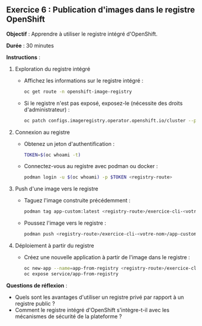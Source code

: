 ## Exercice 6 : Publication d'images dans le registre OpenShift

**Objectif** : Apprendre à utiliser le registre intégré d'OpenShift.

**Durée** : 30 minutes

**Instructions** :

1. Exploration du registre intégré
   - Affichez les informations sur le registre intégré :
     ```bash
     oc get route -n openshift-image-registry
     ```
   - Si le registre n'est pas exposé, exposez-le (nécessite des droits d'administrateur) :
     ```bash
     oc patch configs.imageregistry.operator.openshift.io/cluster --patch '{"spec":{"defaultRoute":true}}' --type=merge
     ```

2. Connexion au registre
   - Obtenez un jeton d'authentification :
     ```bash
     TOKEN=$(oc whoami -t)
     ```
   - Connectez-vous au registre avec podman ou docker :
     ```bash
     podman login -u $(oc whoami) -p $TOKEN <registry-route>
     ```

3. Push d'une image vers le registre
   - Taguez l'image construite précédemment :
     ```bash
     podman tag app-custom:latest <registry-route>/exercice-cli-<votre-nom>/app-custom:latest
     ```
   - Poussez l'image vers le registre :
     ```bash
     podman push <registry-route>/exercice-cli-<votre-nom>/app-custom:latest
     ```

4. Déploiement à partir du registre
   - Créez une nouvelle application à partir de l'image dans le registre :
     ```bash
     oc new-app --name=app-from-registry <registry-route>/exercice-cli-<votre-nom>/app-custom:latest
     oc expose service/app-from-registry
     ```

**Questions de réflexion** :
- Quels sont les avantages d'utiliser un registre privé par rapport à un registre public ?
- Comment le registre intégré d'OpenShift s'intègre-t-il avec les mécanismes de sécurité de la plateforme ?